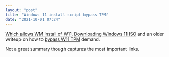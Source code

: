 ```yaml
---
layout: "post"
title: "Windows 11 install script bypass TPM"
date: "2021-10-01 07:24"
---
```

[Which allows WM install of W11](https://www.bleepingcomputer.com/news/microsoft/new-windows-11-install-script-bypasses-tpm-system-requirements/). [Downloading Windows 11 ISO](https://www.bleepingcomputer.com/news/microsoft/how-to-download-the-windows-11-iso-from-microsoft/) and an older writeup on how to [bypass W11 TPM](https://www.bleepingcomputer.com/news/microsoft/how-to-bypass-the-windows-11-tpm-20-requirement/) demand.

Not a great summary though captures the most important links.
